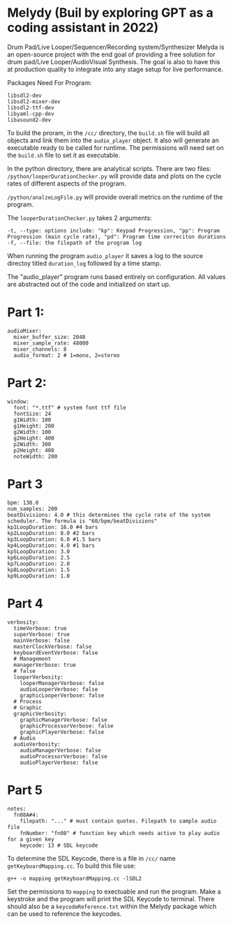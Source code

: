 # Melydy (Buil by exploring GPT as a coding assistant in 2022)
Drum Pad/Live Looper/Sequencer/Recording system/Synthesizer
Melyda is an open-source project with the end goal of providing a free solution for drum pad/Live Looper/AudioVisual Synthesis. The goal is also to have
this at production quality to integrate into any stage setup for live performance. 

Packages Need For Program:
```
libsdl2-dev
libsdl2-mixer-dev
libsdl2-ttf-dev
libyaml-cpp-dev
libasound2-dev
```

To build the proram, in the `/cc/` directory, the `build.sh` file will build all objects and link them into the `audio_player` object. It also
will generate an executable ready to be called for runtime. The permissions will need set on the `build.sh` file to set it as executable.

In the python directory, there are analytical scripts. There are two files:
`/python/looperDurationChecker.py` will provide data and plots on the cycle rates of different aspects of the program.

`/python/analzeLogFile.py` will provide overall metrics on the runtime of the program.

The `looperDurationChecker.py` takes 2 arguments:
```
-t, --type: options include: "kp": Keypad Progression, "pp": Program Progression (main cycle rate), "pd": Program time correciton durations
-f, --file: the filepath of the program log
```

When running the program `audio_player` it saves a log to the source directoy titled `duration_log` followed by a time stamp.

The "audio_player" program runs based entirely on configuration. All values are abstracted out of the code and initialized on start up.
# Part 1: 
```
audioMixer:
  mixer_buffer_size: 2048
  mixer_sample_rate: 48000
  mixer_channels: 8
  audio_format: 2 # 1=mono, 2=stereo
```

# Part 2:
```
window:
  font: "*.ttf" # system font ttf file
  fontSize: 24
  g1Width: 100
  g1Height: 200
  g2Width: 100
  g2Height: 400
  p2Width: 300
  p2Height: 400
  noteWidth: 200
```

# Part 3
```
bpm: 130.0
num_samples: 200
beatDivisions: 4.0 # this determines the cycle rate of the system scheduler. The formula is "60/bpm/beatDivisions"
kp1LoopDuration: 16.0 #4 bars
kp2LoopDuration: 8.0 #2 bars
kp3LoopDuration: 6.0 #1.5 bars
kp4LoopDuration: 4.0 #1 bars
kp5LoopDuration: 3.0
kp6LoopDuration: 2.5
kp7LoopDuration: 2.0
kp8LoopDuration: 1.5
kp9LoopDuration: 1.0
```

# Part 4
```
verbosity:
  timeVerbose: true
  superVerbose: true
  mainVerbose: false
  masterClockVerbose: false
  keyboardEventVerbose: false
  # Management
  managerVerbose: true
  # false
  looperVerbosity:
    looperManagerVerbose: false
    audioLooperVerbose: false
    graphicLooperVerbose: false
  # Process
  # Graphic
  graphicVerbosity:
    graphicManagerVerbose: false
    graphicProcessorVerbose: false
    graphicPlayerVerbose: false
  # Audio
  audioVerbosity:
    audioManagerVerbose: false
    audioProcessorVerbose: false
    audioPlayerVerbose: false
```

# Part 5
```
notes: 
  fn08A#4:
    filepath: "..." # must contain quotes. Filepath to sample audio file
    fnNumber: "fn08" # function key which needs active to play audio for a given key
    keycode: 13 # SDL keycode
```

To determine the SDL Keycode, there is a file in `/cc/` name `getKeyboardMapping.cc`. To build this file use:
```
g++ -o mapping getKeyboardMapping.cc -lSDL2
```

Set the permissions to `mapping` to exectuable and run the program. Make a keystroke and the program will print the SDL Keycode to terminal. There should also be a 
`keycodeReference.txt` within the Melydy package which can be used to reference the keycodes.
